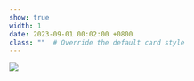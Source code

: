 ```yaml
---
show: true
width: 1
date: 2023-09-01 00:02:00 +0800
class: ""  # Override the default card style
---
```

<div>
<img src="{{ 'assets/images/badges/Central_South_University.png' | relative_url }}" class="img-fluid rounded-xl" >
</div>